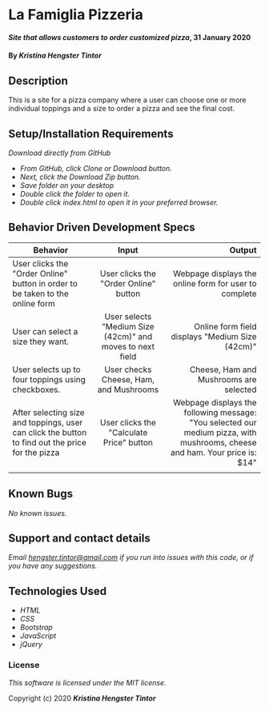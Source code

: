 # La Famiglia Pizzeria

#### _Site that allows customers to order customized pizza_, 31 January 2020

#### By _**Kristina Hengster Tintor**_

## Description
This is a site for a pizza company where a user can choose one or more individual toppings and a size to order a pizza and see the final cost.

## Setup/Installation Requirements

_Download directly from GitHub_
* _From GitHub, click Clone or Download button._
* _Next, click the Download Zip button._
* _Save folder on your desktop_
* _Double click the folder to open it._
* _Double click index.html to open it in your preferred browser._
    

## Behavior Driven Development Specs
| Behavior                                                                 | Input| Output|
| -----------------------------------------------------                    |:----:| -----:|
| User clicks the "Order Online" button in order to be taken to the online form                                        | User clicks the "Order Online" button| Webpage displays the online form for user to complete     |
| User can select a size they want.                             |User selects "Medium Size (42cm)" and moves to next field  |Online form field displays "Medium Size (42cm)"       |
|   User selects up to four toppings using checkboxes.                                                                      |  User checks Cheese, Ham, and Mushrooms     |Cheese, Ham and Mushrooms are selected       |
|        After selecting size and toppings, user can click the button to find out the price for the pizza                                                                  |User clicks the "Calculate Price" button      |  Webpage displays the following message: "You selected our medium pizza, with mushrooms, cheese and ham. Your price is: $14"     |
|                                                                          |      |       |


## Known Bugs

_No known issues._

## Support and contact details

_Email hengster.tintor@gmail.com if you run into issues with this code, or if you have any suggestions._

## Technologies Used

* _HTML_
* _CSS_
* _Bootstrap_
* _JavaScript_
* _jQuery_

### License

*This software is licensed under the MIT license.*

Copyright (c) 2020 **_Kristina Hengster Tintor_**

